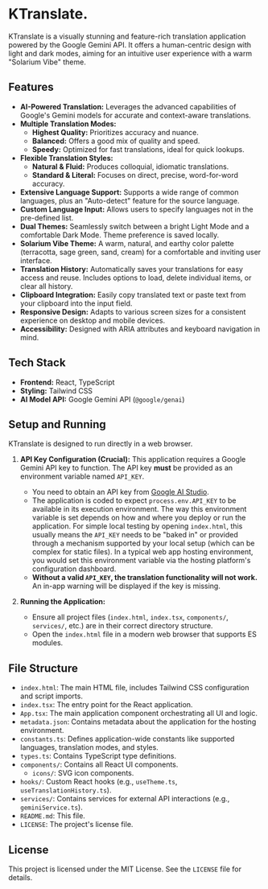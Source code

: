 # KTranslate.

KTranslate is a visually stunning and feature-rich translation application powered by the Google Gemini API. It offers a human-centric design with light and dark modes, aiming for an intuitive user experience with a warm "Solarium Vibe" theme.

## Features

*   **AI-Powered Translation:** Leverages the advanced capabilities of Google's Gemini models for accurate and context-aware translations.
*   **Multiple Translation Modes:**
    *   **Highest Quality:** Prioritizes accuracy and nuance.
    *   **Balanced:** Offers a good mix of quality and speed.
    *   **Speedy:** Optimized for fast translations, ideal for quick lookups.
*   **Flexible Translation Styles:**
    *   **Natural & Fluid:** Produces colloquial, idiomatic translations.
    *   **Standard & Literal:** Focuses on direct, precise, word-for-word accuracy.
*   **Extensive Language Support:** Supports a wide range of common languages, plus an "Auto-detect" feature for the source language.
*   **Custom Language Input:** Allows users to specify languages not in the pre-defined list.
*   **Dual Themes:** Seamlessly switch between a bright Light Mode and a comfortable Dark Mode. Theme preference is saved locally.
*   **Solarium Vibe Theme:** A warm, natural, and earthy color palette (terracotta, sage green, sand, cream) for a comfortable and inviting user interface.
*   **Translation History:** Automatically saves your translations for easy access and reuse. Includes options to load, delete individual items, or clear all history.
*   **Clipboard Integration:** Easily copy translated text or paste text from your clipboard into the input field.
*   **Responsive Design:** Adapts to various screen sizes for a consistent experience on desktop and mobile devices.
*   **Accessibility:** Designed with ARIA attributes and keyboard navigation in mind.

## Tech Stack

*   **Frontend:** React, TypeScript
*   **Styling:** Tailwind CSS
*   **AI Model API:** Google Gemini API (`@google/genai`)

## Setup and Running

KTranslate is designed to run directly in a web browser.

1.  **API Key Configuration (Crucial):**
    This application requires a Google Gemini API key to function. The API key **must** be provided as an environment variable named `API_KEY`.
    *   You need to obtain an API key from [Google AI Studio](https://aistudio.google.com/app/apikey).
    *   The application is coded to expect `process.env.API_KEY` to be available in its execution environment. The way this environment variable is set depends on how and where you deploy or run the application. For simple local testing by opening `index.html`, this usually means the `API_KEY` needs to be "baked in" or provided through a mechanism supported by your local setup (which can be complex for static files). In a typical web app hosting environment, you would set this environment variable via the hosting platform's configuration dashboard.
    *   **Without a valid `API_KEY`, the translation functionality will not work.** An in-app warning will be displayed if the key is missing.

2.  **Running the Application:**
    *   Ensure all project files (`index.html`, `index.tsx`, `components/`, `services/`, etc.) are in their correct directory structure.
    *   Open the `index.html` file in a modern web browser that supports ES modules.

## File Structure

*   `index.html`: The main HTML file, includes Tailwind CSS configuration and script imports.
*   `index.tsx`: The entry point for the React application.
*   `App.tsx`: The main application component orchestrating all UI and logic.
*   `metadata.json`: Contains metadata about the application for the hosting environment.
*   `constants.ts`: Defines application-wide constants like supported languages, translation modes, and styles.
*   `types.ts`: Contains TypeScript type definitions.
*   `components/`: Contains all React UI components.
    *   `icons/`: SVG icon components.
*   `hooks/`: Custom React hooks (e.g., `useTheme.ts`, `useTranslationHistory.ts`).
*   `services/`: Contains services for external API interactions (e.g., `geminiService.ts`).
*   `README.md`: This file.
*   `LICENSE`: The project's license file.


## License

This project is licensed under the MIT License. See the `LICENSE` file for details.
